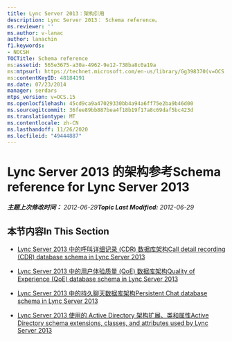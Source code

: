 ```yaml
---
title: Lync Server 2013：架构引用
description: Lync Server 2013： Schema reference。
ms.reviewer: ''
ms.author: v-lanac
author: lanachin
f1.keywords:
- NOCSH
TOCTitle: Schema reference
ms:assetid: 565e3675-a30a-4962-9e12-738ba8c0a19a
ms:mtpsurl: https://technet.microsoft.com/en-us/library/Gg398370(v=OCS.15)
ms:contentKeyID: 48184191
ms.date: 07/23/2014
manager: serdars
mtps_version: v=OCS.15
ms.openlocfilehash: 45cd9ca9a47029330bb4a94a6ff75e2ba9b46d00
ms.sourcegitcommit: 36fee89bb887bea4f18b19f17a8c69daf5bc423d
ms.translationtype: MT
ms.contentlocale: zh-CN
ms.lasthandoff: 11/26/2020
ms.locfileid: "49444887"
---
```

# <a name="schema-reference-for-lync-server-2013"></a><span data-ttu-id="47655-103">Lync Server 2013 的架构参考</span><span class="sxs-lookup"><span data-stu-id="47655-103">Schema reference for Lync Server 2013</span></span>

<div data-xmlns="http://www.w3.org/1999/xhtml">

<div class="topic" data-xmlns="http://www.w3.org/1999/xhtml" data-msxsl="urn:schemas-microsoft-com:xslt" data-cs="https://msdn.microsoft.com/">

<div data-asp="https://msdn2.microsoft.com/asp">



</div>

<div id="mainSection">

<div id="mainBody"><span data-ttu-id="47655-104">

<span> </span></span><span class="sxs-lookup"><span data-stu-id="47655-104">

<span> </span></span></span>

<span data-ttu-id="47655-105">_**主题上次修改时间：** 2012-06-29_</span><span class="sxs-lookup"><span data-stu-id="47655-105">_**Topic Last Modified:** 2012-06-29_</span></span>

<div>

## <a name="in-this-section"></a><span data-ttu-id="47655-106">本节内容</span><span class="sxs-lookup"><span data-stu-id="47655-106">In This Section</span></span>

  - [<span data-ttu-id="47655-107">Lync Server 2013 中的呼叫详细记录 (CDR) 数据库架构</span><span class="sxs-lookup"><span data-stu-id="47655-107">Call detail recording (CDR) database schema in Lync Server 2013</span></span>](lync-server-2013-call-detail-recording-cdr-database-schema.md)

  - [<span data-ttu-id="47655-108">Lync Server 2013 中的用户体验质量 (QoE) 数据库架构</span><span class="sxs-lookup"><span data-stu-id="47655-108">Quality of Experience (QoE) database schema in Lync Server 2013</span></span>](lync-server-2013-quality-of-experience-qoe-database-schema.md)

  - [<span data-ttu-id="47655-109">Lync Server 2013 中的持久聊天数据库架构</span><span class="sxs-lookup"><span data-stu-id="47655-109">Persistent Chat database schema in Lync Server 2013</span></span>](lync-server-2013-persistent-chat-database-schema.md)

  - [<span data-ttu-id="47655-110">Lync Server 2013 使用的 Active Directory 架构扩展、类和属性</span><span class="sxs-lookup"><span data-stu-id="47655-110">Active Directory schema extensions, classes, and attributes used by Lync Server 2013</span></span>](lync-server-2013-active-directory-schema-extensions-classes-and-attributes-used-by-lync-server.md)

<span data-ttu-id="47655-111"></div>

</div>

<span> </span>

</div>

</div>

</span><span class="sxs-lookup"><span data-stu-id="47655-111"></div>

</div>

<span> </span>

</div>

</div>

</span></span></div>

